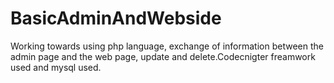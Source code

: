 # BasicAdminAndWebside

Working towards using php language, exchange of information between the admin page and the web page, update and delete.Codecnigter freamwork used and mysql used.

